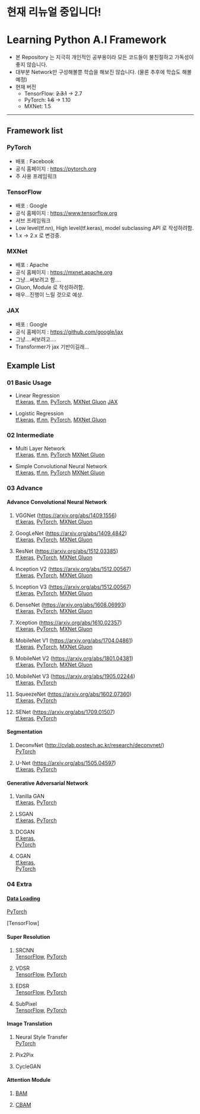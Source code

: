 # **현재 리뉴얼 중입니다!**

# Learning Python A.I Framework

- 본 Repository 는 지극히 개인적인 공부용이라 모든 코드들이 불친절하고 가독성이 좋지 않습니다.
- 대부분 Network만 구성해볼뿐 학습을 해보진 않습니다. (물론 추후에 학습도 해볼 예정)
- 현재 버전
    - TensorFlow: ~~2.3.1~~ -> 2.7
    - PyTorch: ~~1.6~~ -> 1.10
    - MXNet: 1.5

---
## Framework list 

### PyTorch
- 배포 : Facebook
- 공식 홈페이지 : https://pytorch.org
- 주 사용 프레임워크

### TensorFlow
- 배포 : Google
- 공식 홈페이지 : https://www.tensorflow.org
- 서브 프레임워크
- Low level(tf.nn), High level(tf.keras), model subclassing API 로 작성하려함.
- 1.x -> 2.x 로 변겅중.

### MXNet
- 배포 : Apache
- 공식 홈페이지 : https://mxnet.apache.org
- 그냥...써보려고 함....
- Gluon, Module 로 작성하려함.
- 매우...진행이 느릴 것으로 예상.

### JAX
- 배포 :  Google
- 공식 홈페이지 : https://github.com/google/jax
- 그냥....써보려고....
- Transformer가 jax 기반이길래...

## Example List

### 01 Basic Usage
- Linear Regression  
[tf.keras](01_Basic/Linear_Regression/tf_keras.py),
[tf.nn](01_Basic/Linear_Regression/tf_nn.py), 
[PyTorch](01_Basic/Linear_Regression/PyTorch.py), 
[MXNet Gluon](01_Basic/Linear_Regression/MXNet_Gluon.py)
[JAX](01_Basic/Linear_Regression/ver_jax.py)

- Logistic Regression  
[tf.keras](01_Basic/Logistic_Regression/tf_keras.py), 
[tf.nn](01_Basic/Logistic_Regression/tf_nn.py), 
[PyTorch](01_Basic/Logistic_Regression/PyTorch.py), 
[MXNet Gluon](01_Basic/Logistic_Regression/MXNet_Gluon.py)

### 02 Intermediate
- Multi Layer Network  
[tf.keras](02_Intermediate/Multi_Layer_Neural_Network/tf_keras.py), 
[tf.nn](02_Intermediate/Multi_Layer_Neural_Network/tf_nn.py), 
[PyTorch](02_Intermediate/Multi_Layer_Neural_Network/PyTorch.py) 
[MXNet Gluon](02_Intermediate/Multi_Layer_Neural_Network/MXNet_Gluon.py)

- Simple Convolutional Neural Network  
[tf.keras](02_Intermediate/Simple_Convolutional_Neural_Network/tf_keras.py), 
[tf.nn](02_Intermediate/Simple_Convolutional_Neural_Network/tf_nn.py), 
[PyTorch](02_Intermediate/Simple_Convolutional_Neural_Network/PyTorch.py) 
[MXNet Gluon](02_Intermediate/Simple_Convolutional_Neural_Network/MXNet_Gluon.py)

### 03 Advance
#### Advance Convolutional Neural Network
1. VGGNet  (https://arxiv.org/abs/1409.1556)  
[tf.keras](03_Advance/CNN/VGGNet/tf_keras.py), 
[PyTorch](03_Advance/CNN/VGGNet/PyTorch.py), 
[MXNet Gluon](03_Advance/CNN/VGGNet/MXNet_Gluon.py)

2. GoogLeNet (https://arxiv.org/abs/1409.4842)  
[tf.keras](03_Advance/CNN/GoogLeNet/tf_keras.py), 
[PyTorch](03_Advance/CNN/GoogLeNet/PyTorch.py), 
[MXNet Gluon](03_Advance/CNN/GoogLeNet/MXNet_Gluon.py)

3. ResNet (https://arxiv.org/abs/1512.03385)  
[tf.keras](03_Advance/CNN/ResNet/tf_keras.py), 
[PyTorch](03_Advance/CNN/ResNet/PyTorch.py), 
[MXNet Gluon](03_Advance/CNN/ResNet/MXNet_Gluon.py)

4. Inception V2 (https://arxiv.org/abs/1512.00567)  
[tf.keras](03_Advance/CNN/InceptionV2/tf_keras.py), 
[PyTorch](03_Advance/CNN/InceptionV2/PyTorch.py), 
[MXNet Gluon](03_Advance/CNN/InceptionV2/MXNet_Gluon.py)

5. Inception V3 (https://arxiv.org/abs/1512.00567)  
[tf.keras](03_Advance/CNN/InceptionV3/tf_keras.py), 
[PyTorch](03_Advance/CNN/InceptionV3/PyTorch.py), 
[MXNet Gluon](03_Advance/CNN/InceptionV3/MXNet_Gluon.py)

6. DenseNet (https://arxiv.org/abs/1608.06993)  
[tf.keras](03_Advance/CNN/DenseNet/tf_keras.py), 
[PyTorch](03_Advance/CNN/DenseNet/PyTorch.py), 
[MXNet Gluon](03_Advance/CNN/DenseNet/MXNet_Gluon.py)

7. Xception (https://arxiv.org/abs/1610.02357)  
[tf.keras](03_Advance/CNN/Xception/tf_keras.py), 
[PyTorch](03_Advance/CNN/Xception/PyTorch.py), 
[MXNet Gluon](03_Advance/CNN/Xception/MXNet_Gluon.py)

8. MobileNet V1 (https://arxiv.org/abs/1704.04861)   
[tf.keras](03_Advance/CNN/MobileNetV1/tf_keras.py), 
[PyTorch](03_Advance/CNN/MobileNetV1/PyTorch.py), 
[MXNet Gluon](03_Advance/CNN/MobileNetV1/MXNet_Gluon.py)

9. MobileNet V2 (https://arxiv.org/abs/1801.04381)   
[tf.keras](03_Advance/CNN/MobileNetV2/tf_keras.py), 
[PyTorch](03_Advance/CNN/MobileNetV2/PyTorch.py), 
[MXNet Gluon](03_Advance/CNN/MobileNetV2/MXNet_Gluon.py)

10. MobileNet V3 (https://arxiv.org/abs/1905.02244)   
[tf.keras](03_Advance/CNN/MobileNetV3/tf_keras.py), 
[PyTorch](03_Advance/CNN/MobileNetV3/PyTorch.py)

11. SqueezeNet (https://arxiv.org/abs/1602.07360)  
[tf.keras](03_Advance/CNN/SqueezeNet/tf_keras.py), 
[PyTorch](03_Advance/CNN/SqueezeNet/PyTorch.py)

12. SENet (https://arxiv.org/abs/1709.01507)  
[tf.keras](03_Advance/CNN/SENet/tf_keras.py), 
[PyTorch](03_Advance/CNN/SENet/PyTorch.py)


#### Segmentation
1. DeconvNet (http://cvlab.postech.ac.kr/research/deconvnet/)  
[PyTorch](03_Advance/Segmentation/DeconvNet/PyTorch.py)

2. U-Net (https://arxiv.org/abs/1505.04597)  
[tf.keras](03_Advance/Segmentation/U-Net/tf_keras.py), 
[PyTorch](03_Advance/Segmentation/U-Net/PyTorch.py)



#### Generative Adversarial Network
1. Vanilla GAN  
[tf.keras](03_Advance/GAN/Vanilla_GAN/tf_keras.py), 
[PyTorch](03_Advance/GAN/Vanilla_GAN/PyTorch.py)

2. LSGAN  
[tf.keras](03_Advance/GAN/LSGAN/tf_keras.py), 
[PyTorch](03_Advance/GAN/LSGAN/PyTorch.py)

3. DCGAN  
[tf.keras](03_Advance/GAN/DCGAN/tf_keras.py),  
[PyTorch](03_Advance/GAN/DCGAN/PyTorch.py)

4. CGAN  
[tf.keras](03_Advance/GAN/CGAN/tf_keras.py),  
[PyTorch](03_Advance/GAN/CGAN/PyTorch.py)


### 04 Extra

#### [Data Loading](04_Extra/DataLoading)
[PyTorch](04_Extra/DataLoading/PyTorch)

[TensorFlow]

#### Super Resolution
1. SRCNN  
[TensorFlow](04_Extra/Super_Resolution/EDSR/TensorFlow), 
[PyTorch](04_Extra/Super_Resolution/SRCNN/PyTorch)

2. VDSR  
[TensorFlow](04_Extra/Super_Resolution/EDSR/TensorFlow), 
[PyTorch](04_Extra/Super_Resolution/VDSR/PyTorch)

3. EDSR  
[TensorFlow](04_Extra/Super_Resolution/EDSR/TensorFlow), 
[PyTorch](04_Extra/Super_Resolution/EDSR/PyTorch)

4. SubPixel  
[TensorFlow](04_Extra/Super_Resolution/EDSR/TensorFlow), 
[PyTorch](04_Extra/Super_Resolution/SubPixel/PyTorch)

#### Image Translation
1. Neural Style Transfer  
[PyTorch](04_Extra/Style_Transfer/Neural_Style_Transfer/PyTroch/)

2. Pix2Pix

3. CycleGAN

#### Attention Module

1. [BAM](https://arxiv.org/abs/1807.06514)


2. [CBAM](https://arxiv.org/abs/1807.06521)
